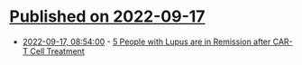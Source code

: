 # [Published on 2022-09-17](index.md)

* [2022-09-17, 08:54:00](https://soylentnews.org/article.pl?sid=22/09/16/1528206&from=rss) - [5 People with Lupus are in Remission after CAR-T Cell Treatment](https://soylentnews.org/article.pl?sid=22/09/16/1528206&from=rss)

